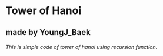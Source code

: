 Tower of Hanoi
=============

made by YoungJ_Baek
-------------

###### This is simple code of tower of hanoi using recursion function.